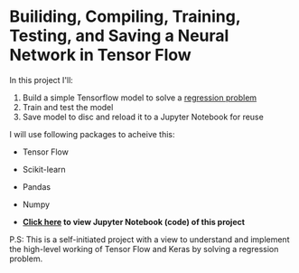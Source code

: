 # Builiding, Compiling, Training, Testing, and Saving a Neural Network in Tensor Flow 
In this project I'll: 
1. Build a simple Tensorflow model to solve a [regression problem](https://archive.ics.uci.edu/ml/datasets/Concrete+Compressive+Strength)
2. Train and test the model
3. Save model to disc and reload it to a Jupyter Notebook for reuse

I will use following packages to acheive this:
- Tensor Flow
- Scikit-learn
- Pandas
- Numpy

- **[Click here](https://nbviewer.org/github/hussam95/Portfolio/blob/4cdcc79b16bb91cb65b3feda8cce69a47a312a3c/Tensor_Flow_Builidng_Training_Testing_Saving.ipynb) to view Jupyter Notebook (code) of this project**

P.S: This is a self-initiated project with a view to understand and implement the high-level working of Tensor Flow and Keras by solving a regression problem.


